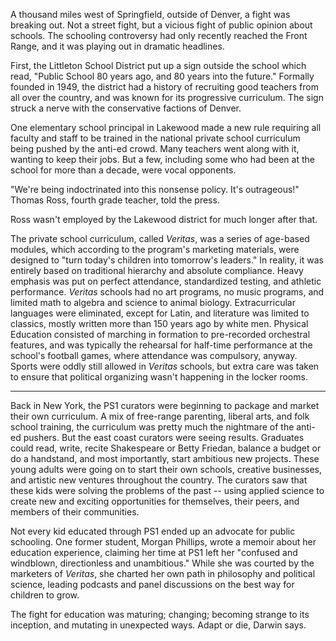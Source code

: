 A thousand miles west of Springfield, outside of Denver, a fight was breaking out. Not a street fight, but a vicious fight of public opinion about schools. The schooling controversy had only recently reached the Front Range, and it was playing out in dramatic headlines. 

First, the Littleton School District put up a sign outside the school which read, "Public School 80 years ago, and 80 years into the future." Formally founded in 1949, the district had a history of recruiting good teachers from all over the country, and was known for its progressive curriculum. The sign struck a nerve with the conservative factions of Denver. 

One elementary school principal in Lakewood made a new rule requiring all faculty and staff to be trained in the national private school curriculum being pushed by the anti-ed crowd. Many teachers went along with it, wanting to keep their jobs. But a few, including some who had been at the school for more than a decade, were vocal opponents. 

"We're being indoctrinated into this nonsense policy. It's outrageous!" Thomas Ross, fourth grade teacher, told the press. 

Ross wasn't employed by the Lakewood district for much longer after that. 

The private school curriculum, called *Veritas*, was a series of age-based modules, which according to the program's marketing materials, were designed to "turn today's children into tomorrow's leaders." In reality, it was entirely based on traditional hierarchy and absolute compliance. Heavy emphasis was put on perfect attendance, standardized testing, and athletic performance. *Veritas* schools had no art programs, no music programs, and limited math to algebra and science to animal biology. Extracurricular languages were eliminated, except for Latin, and literature was limited to classics, mostly written more than 150 years ago by white men. Physical Education consisted of marching in formation to pre-recorded orchestral features, and was typically the rehearsal for half-time performance at the school's football games, where attendance was compulsory, anyway. Sports were oddly still allowed in *Veritas* schools, but extra care was taken to ensure that political organizing wasn't happening in the locker rooms.

---

Back in New York, the PS1 curators were beginning to package and market their own curriculum. A mix of free-range parenting, liberal arts, and folk school training, the curriculum was pretty much the nightmare of the anti-ed pushers. But the east coast curators were seeing results. Graduates could read, write, recite Shakespeare or Betty Friedan, balance a budget or do a handstand, and most importantly, start ambitious new projects. These young adults were going on to start their own schools, creative businesses, and artistic new ventures throughout the country. The curators saw that these kids were solving the problems of the past -- using applied science to create new and exciting opportunities for themselves, their peers, and members of their communities. 

Not every kid educated through PS1 ended up an advocate for public schooling. One former student, Morgan Phillips, wrote a memoir about her education experience, claiming her time at PS1 left her "confused and windblown, directionless and unambitious." While she was courted by the marketers of *Veritas*, she charted her own path in philosophy and political science, leading podcasts and panel discussions on the best way for children to grow. 

The fight for education was maturing; changing; becoming strange to its inception, and mutating in unexpected ways. Adapt or die, Darwin says. 









